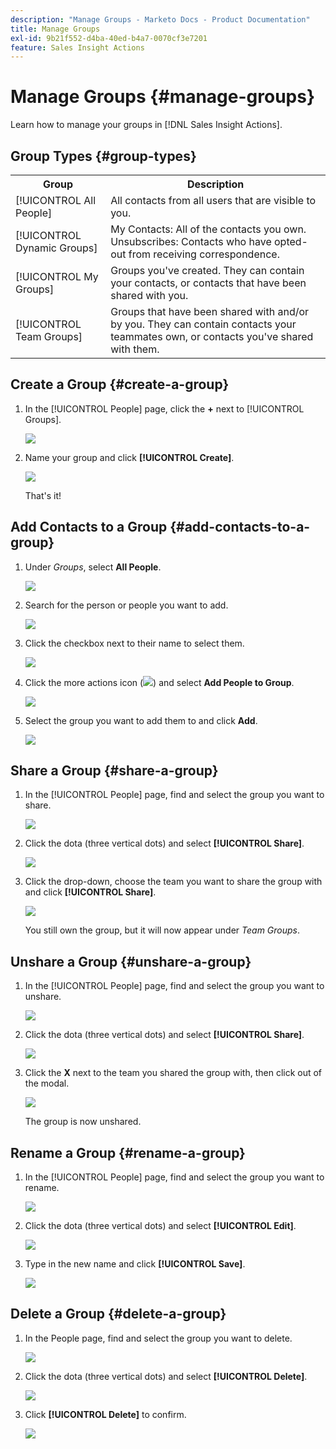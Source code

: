 ```yaml
---
description: "Manage Groups - Marketo Docs - Product Documentation"
title: Manage Groups
exl-id: 9b21f552-d4ba-40ed-b4a7-0070cf3e7201
feature: Sales Insight Actions
---
```

# Manage Groups {#manage-groups}

Learn how to manage your groups in [!DNL Sales Insight Actions].

## Group Types {#group-types}

<table>
 <colgroup>
  <col>
  <col>
 </colgroup>
 <tbody>
  <tr>
   <th>Group</th>
   <th>Description</th>
  </tr>
  <tr>
   <td>[!UICONTROL All People]</td>
   <td>All contacts from all users that are visible to you.</td>
  </tr>
  <tr>
   <td>[!UICONTROL Dynamic Groups]</td>
   <td>My Contacts: All of the contacts you own.<br>Unsubscribes: Contacts who have opted-out from receiving correspondence.</td>
  </tr>
  <tr>
   <td>[!UICONTROL My Groups]</td>
   <td>Groups you've created. They can contain your contacts, or contacts that have been shared with you.</td>
  </tr>
  <tr>
   <td>[!UICONTROL Team Groups]</td>
   <td>Groups that have been shared with and/or by you. They can contain contacts your teammates own, or contacts you've shared with them.</td>
  </tr>
 </tbody>
</table>

## Create a Group {#create-a-group}

1. In the [!UICONTROL People] page, click the **+** next to [!UICONTROL Groups].

   ![](assets/manage-groups-1.png)

1. Name your group and click **[!UICONTROL Create]**.

   ![](assets/manage-groups-2.png)

   That's it!

## Add Contacts to a Group {#add-contacts-to-a-group}

1. Under _Groups_, select **All People**.

   ![](assets/manage-groups-3.png)

1. Search for the person or people you want to add.

   ![](assets/manage-groups-4.png)

1. Click the checkbox next to their name to select them.

   ![](assets/manage-groups-5.png)

1. Click the more actions icon (![](assets/icon-more-actions.png)) and select **Add People to Group**.

   ![](assets/manage-groups-6.png)

1. Select the group you want to add them to and click **Add**.

   ![](assets/manage-groups-7.png)

## Share a Group {#share-a-group}

1. In the [!UICONTROL People] page, find and select the group you want to share.

   ![](assets/manage-groups-8.png)

1. Click the dota (three vertical dots) and select **[!UICONTROL Share]**.

   ![](assets/manage-groups-9.png)

1. Click the drop-down, choose the team you want to share the group with and click **[!UICONTROL Share]**.

   ![](assets/manage-groups-10.png)

   You still own the group, but it will now appear under _Team Groups_.

## Unshare a Group {#unshare-a-group}

1. In the [!UICONTROL People] page, find and select the group you want to unshare.

   ![](assets/manage-groups-11.png)

1. Click the dota (three vertical dots) and select **[!UICONTROL Share]**.

   ![](assets/manage-groups-12.png)

1. Click the **X** next to the team you shared the group with, then click out of the modal.

   ![](assets/manage-groups-13.png)

   The group is now unshared.

## Rename a Group {#rename-a-group}

1. In the [!UICONTROL People] page, find and select the group you want to rename.

   ![](assets/manage-groups-14.png)

1. Click the dota (three vertical dots) and select **[!UICONTROL Edit]**.

   ![](assets/manage-groups-15.png)

1. Type in the new name and click **[!UICONTROL Save]**.

   ![](assets/manage-groups-16.png)

## Delete a Group {#delete-a-group}

1. In the People page, find and select the group you want to delete.

   ![](assets/manage-groups-17.png)

1. Click the dota (three vertical dots) and select **[!UICONTROL Delete]**.

   ![](assets/manage-groups-18.png)

1. Click **[!UICONTROL Delete]** to confirm.

   ![](assets/manage-groups-19.png)
